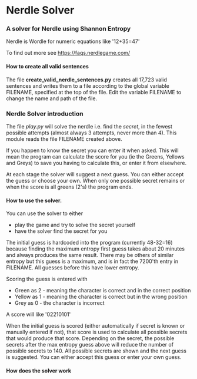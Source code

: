 # Nerdle Solver
### A solver for Nerdle using Shannon Entropy

Nerdle is Wordle for numeric equations like '12+35=47'

To find out more see https://faqs.nerdlegame.com/

#### How to create all valid sentences
The file **create_valid_nerdle_sentences.py** creates all 17,723 valid sentences and writes them 
to a file according to the global variable FILENAME, specified at the top of the file.
Edit the variable FILENAME to change the name and path of the file.

### Nerdle Solver introduction
The file *play.py* will solve the nerdle i.e. find the *secret*, in the fewest possible attempts 
(almost always 3 attempts, never more than 4). This module reads the file FILENAME created above. 

If you happen to know the secret you can enter it when asked. This will mean the program can calculate the
score for you (ie the Greens, Yellows and Greys) to save you having to calculate this, or enter it from elsewhere.

At each stage the solver will suggest a next guess. You can either accept the guess or choose your own. When
only one possible secret remains or when the score is all greens (2's) the program ends.

#### How to use the solver.

You can use the solver to either 
- play the game and try to solve the secret yourself 
- have the solver find the secret for you

The initial guess is hardcoded into the program (currently 48-32=16) because finding the maximum entropy 
first guess takes about 20 minutes and always produces the same result. There may be others of similar entropy
but this guess is a maximum, and is in fact the 7200'th entry in FILENAME. All guesses before this have 
lower entropy. 

Scoring the guess is entered with 
- Green as 2 - meaning the character is correct and in the correct position 
- Yellow as 1 - meaning the character is correct but in the wrong position
- Grey as 0 - the character is incorrect

A score will like '02210101' 

When the initial guess is scored (either automatically if secret is known or manually entered if not), 
that score is used to calculate all possible secrets that would produce that score. 
Depending on the secret, the possible secrets after the max entropy guess above will reduce the number of possible
secrets to 140. All possible secrets are shown and the next guess is suggested. You can either accept this guess 
or enter your own guess.

#### How does the solver work





